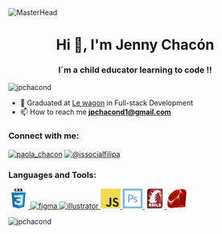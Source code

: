 ![MasterHead](https://64.media.tumblr.com/c5543874b9cbe98da1d20945a45e989b/tumblr_o5a5r9Z9O71tvppquo1_r1_1280.gifv)
<h1 align="center">Hi 👋, I'm Jenny Chacón</h1>
<h3 align="center">I´m a child educator learning to code !!</h3>

<p align="left">
  <img
    src="https://komarev.com/ghpvc/?username=jpchacond&label=Profile%20views&color=0e75b6&style=flat"
    alt="jpchacond"
  />
</p>

- 🌱 Graduated at <a href="https://www.lewagon.com/de" target="_blanket">Le wagon</a> in Full-stack Development
- 📫 How to reach me **jpchacond1@gmail.com**

<h3 align="left">Connect with me:</h3>

<p align="left">
  <a href="https://fb.com/paola_chacon" target="blank"
    ><img
      align="center"
      name="facebook"
      src="https://raw.githubusercontent.com/rahuldkjain/github-profile-readme-generator/master/src/images/icons/Social/facebook.svg"
      alt="paola_chacon"
      height="30"
      width="40"
  /></a>
  <a href="https://www.instagram.com/issocialfilipa/" target="blank"
    ><img
      align="center"
      id="instagram"
      name="instagram"
      src="https://raw.githubusercontent.com/rahuldkjain/github-profile-readme-generator/master/src/images/icons/Social/instagram.svg"
      alt="@issocialfilipa"
      height="30"
      width="40"
  /></a>
</p>

<h3 align="left">Languages and Tools:</h3>
<p align="left">
  <a href="https://www.w3schools.com/css/" target="_blank" rel="noreferrer">
    <img
      src="https://raw.githubusercontent.com/devicons/devicon/master/icons/css3/css3-original-wordmark.svg"
      alt="css3"
      width="40"
      height="40"
    />
  </a>
  <a href="https://www.figma.com/" target="_blank" rel="noreferrer">
    <img
      src="https://www.vectorlogo.zone/logos/figma/figma-icon.svg"
      alt="figma"
      width="40"
      height="40"
    />
  </a>
  <a
    href="https://www.adobe.com/in/products/illustrator.html"
    target="_blank"
    rel="noreferrer"
  >
    <img
      src="https://www.vectorlogo.zone/logos/adobe_illustrator/adobe_illustrator-icon.svg"
      alt="illustrator"
      width="40"
      height="40"
    />
  </a>
  <a
    href="https://developer.mozilla.org/en-US/docs/Web/JavaScript"
    target="_blank"
    rel="noreferrer"
  >
    <img
      src="https://raw.githubusercontent.com/devicons/devicon/master/icons/javascript/javascript-original.svg"
      alt="javascript"
      width="40"
      height="40"
    />
  </a>
  <a href="https://www.photoshop.com/en" target="_blank" rel="noreferrer">
    <img
      src="https://raw.githubusercontent.com/devicons/devicon/master/icons/photoshop/photoshop-line.svg"
      alt="photoshop"
      width="40"
      height="40"
    />
  </a>
  <a href="https://rubyonrails.org" target="_blank" rel="noreferrer">
    <img
      src="https://raw.githubusercontent.com/devicons/devicon/master/icons/rails/rails-original-wordmark.svg"
      alt="rails"
      width="40"
      height="40"
    />
  </a>
  <a href="https://www.ruby-lang.org/en/" target="_blank" rel="noreferrer">
    <img
      src="https://raw.githubusercontent.com/devicons/devicon/master/icons/ruby/ruby-original.svg"
      alt="ruby"
      width="40"
      height="40"
    />
  </a>
</p>

<p>
  <img
    align="left"
    src="https://github-readme-stats.vercel.app/api/top-langs?username=jpchacond&show_icons=true&locale=en&layout=compact"
    alt="jpchacond"
  />
</p>

